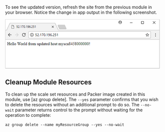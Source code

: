 To see the updated version, refresh the site from the previous module in your browser. Notice the change in app output in the following screenshot.

![Updated app running on scale set](../../media/deploy-custom-vmss-app/updated-app-vmss.png)


## Cleanup Module Resources
To clean up the scale set resources and Packer image created in this module, use [az group delete]. The `--yes` parameter confirms that you wish to delete the resources without an additional prompt to do so. The `--no-wait` parameter returns control to the prompt without waiting for the operation to complete:

```azurecli
az group delete --name myResourceGroup --yes --no-wait
```